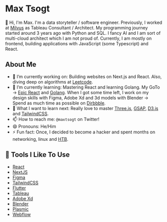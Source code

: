 # Max Tsogt

👋 Hi, I'm Max. I'm a data storyteller / software engineer.
Previously, I worked at [Milvus](https://milvus.co.kr/) as Tableau Consultant / Architect. My programming journey started around 3 years ago with Python and SQL. I fancy AI and I am sort of multi-cloud architect which I am not proud of. Currently, I am mostly on frontend, building applications with JavaScript (some Typescript) and React.

## About Me

-   🔭 I’m currently working on: Building websites on Next.js and React. Also, diving deep on algorithms at [Leetcode](https://leetcode.com/).
-   🌱 I’m currently learning: Mastering React and learning Golang. My GoTo -> [Epic React](https://epicreact.dev/) and [Golang](https://www.ardanlabs.com/). When I got some time left, I work on my design skills with Figma, Adobe Xd and 3d models with Blender -> Spend as much time as possible on [Dirbbble](https://dribbble.com/).
-   🤔 What I want to learn next: Really love to master [Three.js](https://threejs.org), [GSAP](https://greensock.com/), [D3.js](https://d3js.org/) and [TailwindCSS](https://scrimba.com/playlist/pdq3QsM).
-   📫 How to reach me: `@maxtsogt` on Twitter!
-   😄 Pronouns: He/Him
-   ⚡ Fun fact: Once, I decided to become a hacker and spent months on networking, linux and [HTB](https://www.hackthebox.com/).

## 🔧 Tools I Like To Use

-   [React](https://reactjs.org/)
-   [NextJS](https://nextjs.org/) 
-   [Figma](https://www.figma.com/)
-   [TailwindCSS](https://tailwindcss.com/)
-   [Flutter](https://flutter.dev/)
-   [Tableau](https://www.tableau.com/)
-   [Adobe Xd](https://www.adobe.com/products/xd.html)
-   [Blender](https://www.blender.org/)
-   [Plasmic](https://www.plasmic.app/)
-   [Webflow](https://webflow.com/)
